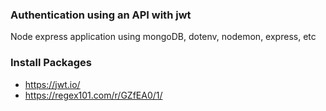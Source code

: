 ### Authentication using an API with jwt
Node express application using mongoDB, dotenv, nodemon, express, etc
### Install Packages
* https://jwt.io/
* https://regex101.com/r/GZfEA0/1/
